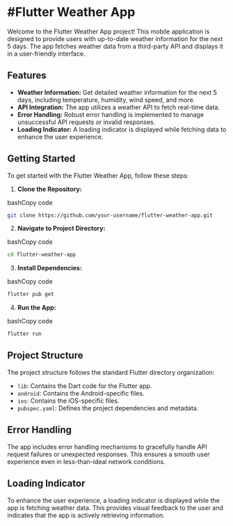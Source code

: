# #Flutter Weather App

Welcome to the Flutter Weather App project! This mobile application is designed to provide users with up-to-date weather information for the next 5 days. The app fetches weather data from a third-party API and displays it in a user-friendly interface.

## Features

- **Weather Information:** Get detailed weather information for the next 5 days, including temperature, humidity, wind speed, and more.
- **API Integration:** The app utilizes a weather API to fetch real-time data.
- **Error Handling:** Robust error handling is implemented to manage unsuccessful API requests or invalid responses.
- **Loading Indicator:** A loading indicator is displayed while fetching data to enhance the user experience.

## Getting Started

To get started with the Flutter Weather App, follow these steps:

1. **Clone the Repository:**

bashCopy code

```bash
git clone https://github.com/your-username/flutter-weather-app.git
```

2. **Navigate to Project Directory:**

bashCopy code

```bash
cd flutter-weather-app
```

3. **Install Dependencies:**

bashCopy code

```bash
flutter pub get
```

4. **Run the App:**

bashCopy code

```bash
flutter run
```

## Project Structure

The project structure follows the standard Flutter directory organization:

- `lib`: Contains the Dart code for the Flutter app.
- `android`: Contains the Android-specific files.
- `ios`: Contains the iOS-specific files.
- `pubspec.yaml`: Defines the project dependencies and metadata.

## Error Handling

The app includes error handling mechanisms to gracefully handle API request failures or unexpected responses. This ensures a smooth user experience even in less-than-ideal network conditions.

## Loading Indicator

To enhance the user experience, a loading indicator is displayed while the app is fetching weather data. This provides visual feedback to the user and indicates that the app is actively retrieving information.
